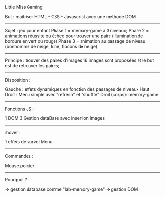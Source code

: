 Little Miss Gaming 

But : maitriser HTML - CSS - Javascript avec une méthode DOM

--------

Sujet : jeu pour enfant
Phase 1 = memory-game à 3 niveaux;
Phase 2 = animations réussite ou échec pour trouver une paire (illumination de bordure en vert ou rouge)
Phase 3 = animation au passage de niveau (bonhomme de neige, lune, flocons de neige)

--------

Principe : trouver des paires d'images
             16 images sont proposées et le but est de retrouver les paires;
     
--------
           
Disposition :

Gauche : effets dynamiques en fonction des passages de niveaux
Haut Droit : Menu simple avec "refresh" et "shuffle"
Droit (corps): memory-game

--------

Fonctions JS :

1 DOM
3 Gestion dataBase avec insertion images


--------

:hover :

1 effets de survol Menu

--------

Commandes :

Mouse pointer

--------

Pourquoi ?

=> gestion database comme "lab-memory-game"
=> gestion DOM






